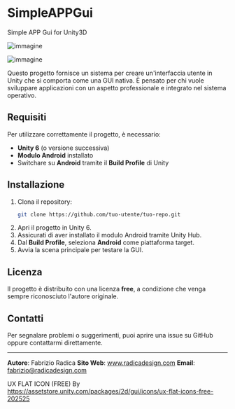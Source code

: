 # SimpleAPPGui
Simple APP Gui for Unity3D

![immagine](https://user-images.githubusercontent.com/1652242/228842121-69387fa7-6eb2-4454-ac68-b010307ec368.png)

![immagine](https://github.com/user-attachments/assets/846d6a74-a9a9-4371-a327-ed0fb540a554)


Questo progetto fornisce un sistema per creare un'interfaccia utente in Unity che si comporta come una GUI nativa. È pensato per chi vuole sviluppare applicazioni con un aspetto professionale e integrato nel sistema operativo.

## Requisiti

Per utilizzare correttamente il progetto, è necessario:
- **Unity 6** (o versione successiva)
- **Modulo Android** installato
- Switchare su **Android** tramite il **Build Profile** di Unity

## Installazione

1. Clona il repository:
   ```sh
   git clone https://github.com/tuo-utente/tuo-repo.git
   ```
2. Apri il progetto in Unity 6.
3. Assicurati di aver installato il modulo Android tramite Unity Hub.
4. Dal **Build Profile**, seleziona **Android** come piattaforma target.
5. Avvia la scena principale per testare la GUI.

## Licenza

Il progetto è distribuito con una licenza **free**, a condizione che venga sempre riconosciuto l'autore originale.

## Contatti

Per segnalare problemi o suggerimenti, puoi aprire una issue su GitHub oppure contattarmi direttamente.

---
**Autore**: Fabrizio Radica 
**Sito Web**: www.radicadesign.com 
**Email**: fabrizio@radicadesign.com

UX FLAT ICON (FREE) By
https://assetstore.unity.com/packages/2d/gui/icons/ux-flat-icons-free-202525


